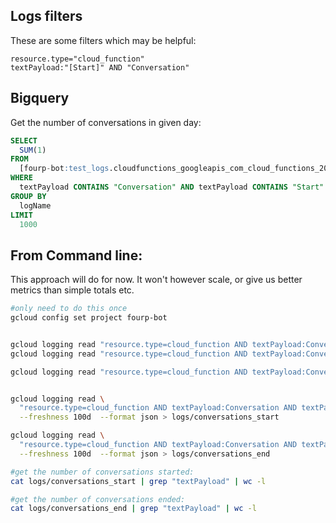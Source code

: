 
## Logs filters

These are some filters which may be helpful:

```
resource.type="cloud_function"
textPayload:"[Start]" AND "Conversation"
```


## Bigquery

Get the number of conversations in given day:

``` SQL
SELECT
  SUM(1)
FROM
  [fourp-bot:test_logs.cloudfunctions_googleapis_com_cloud_functions_20171127]
WHERE
  textPayload CONTAINS "Conversation" AND textPayload CONTAINS "Start"
GROUP BY
  logName
LIMIT
  1000
```



## From Command line:

This approach will do for now. It won't however scale, or give us better metrics than simple totals etc.


``` bash
#only need to do this once
gcloud config set project fourp-bot


gcloud logging read "resource.type=cloud_function AND textPayload:Conversation AND textPayload:Start" --limit 10
gcloud logging read "resource.type=cloud_function AND textPayload:Conversation AND textPayload:Start"

gcloud logging read "resource.type=cloud_function AND textPayload:Conversation AND textPayload:Start" --freshness 2d


gcloud logging read \
  "resource.type=cloud_function AND textPayload:Conversation AND textPayload:Start" \
  --freshness 100d  --format json > logs/conversations_start

gcloud logging read \
  "resource.type=cloud_function AND textPayload:Conversation AND textPayload:End" \
  --freshness 100d  --format json > logs/conversations_end
```


``` bash
#get the number of conversations started:
cat logs/conversations_start | grep "textPayload" | wc -l

#get the number of conversations ended:
cat logs/conversations_end | grep "textPayload" | wc -l
```
